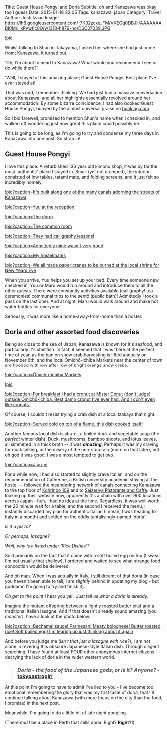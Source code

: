 Title: Guest House Pongyi and Doria
Subtitle: oh and Kanazawa was okay too I guess
Date: 2015-01-18 22:05
Tags: kanazawa, japan
Category: Travel
Author: Josh Izaac
Image: https://lh6.googleusercontent.com/-7K32zcxe_FM/VKECq0DBJlI/AAAAAAABI0M/i_kPywfjc0Q/w1318-h879-no/DSC07039.JPG

[!pic](https://lh6.googleusercontent.com/-7K32zcxe_FM/VKECq0DBJlI/AAAAAAABI0M/i_kPywfjc0Q/w1318-h879-no/DSC07039.JPG)

<!-- PELICAN_BEGIN_SUMMARY -->
Whilst talking to Shun in Takayama, I asked her where she had just come from; Kanazawa, it turned out.

'Oh, I'm about to head to Kanazawa! What would you recommend I see or do while there?'

'Well, I stayed at this amazing place; Guest House Pongyi. Best place I've ever stayed at!'
<!-- PELICAN_END_SUMMARY -->

That was odd, I remember thinking. We had just had a massive conversation about Kanazawa, and all her highlights essentially revolved around her accommodation. By some bizarre coincidence, I had also booked Guest House Pongyi, buoyed by the almost universal praise on [booking.com](http://www.booking.com/hotel/jp/guest-house-pongyi.en-gb.html).

So I bid farewell, promised to mention Shun's name when I checked in, and walked off wondering just how great this place could possibly be.

This is going to be long, as I'm going to try and condense my three days in Kanazawa into one post. So strap in!

## Guest House Pongyi

I love this place. A refurbished 136 year old kimono shop, it was by far the most 'authentic' place I stayed in. Small (yet not cramped), the interior consisted of low tables, tatami mats, and folding screens, and it just felt so incredibly homely.

[!pic?caption=It's built along one of the many canals adorning the streets of Kanazawa](https://lh4.googleusercontent.com/-WqTXBLJLSmw/VKECvyMp1VI/AAAAAAABI1Y/hsCp45iIlBA/w1318-h879-no/DSC07047.JPG)

[!pic?caption=Yuu at the reception](https://lh3.googleusercontent.com/-xtJXXEhjwO0/VKECuEbfsvI/AAAAAAABI0s/vrgYjlm0iHM/w1318-h879-no/DSC07044.JPG)

[!pic?caption=The dorm](https://lh4.googleusercontent.com/-8UYX2Z5LueI/VKEChdE7okI/AAAAAAABIys/R5aX5xfjXY0/w1318-h879-no/DSC06789.JPG)

[!pic?caption=The common room](https://lh4.googleusercontent.com/-emLQwpu7Hmg/VKECiOdGSHI/AAAAAAABIy0/kYtRGkFlSiA/w1318-h879-no/DSC06791.JPG)

[!pic?caption=They had calligraphy lessons&#33;](https://lh3.googleusercontent.com/-UO07QVE7CsQ/VKECj_SgmyI/AAAAAAABIzE/LJkLP6C25JM/w1318-h879-no/DSC06793.JPG)

[!pic?caption=Admittedly mine wasn't very good](https://lh4.googleusercontent.com/-lnNIfNpL53w/VKECkrx6NfI/AAAAAAABIzM/ZA9lZP3Eq4M/w1318-h879-no/DSC06794.JPG)

[!pic?caption=My hostelmates](https://lh6.googleusercontent.com/-ZHr0QHmRtXw/VKEEaZwPTEI/AAAAAAABJAc/15jVtm6pjiA/w1318-h879-no/DSC06798-SMILE.jpg)

[!pic?caption=We all made paper cranes to be burned at the local shrine for New Years Eve](https://lh5.googleusercontent.com/-e774Y89LSiw/VKECou3NzvI/AAAAAAABIz0/PJYh6GHD_m4/w1318-h879-no/DSC06800.JPG)

When you arrive, Yuu helps you set up your bed. Every time someone new checked in, Yuu or Maru would run around and introduce them to all the other guests. There were constantly activities available (calligraphy! tea ceremonies! communal trips to the sentō (public bath)! Admittedly I took a pass on the last one). And at night, Maru would walk around and make hot water bottles for everyone!

Seriously, it was more like a home-away-from-home than a hostel.

## Doria and other assorted food discoveries
Being so close to the sea of Japan, Kanazawa is known for it's seafood, and particularly it's shellfish. In fact, it seemed that I was there at the perfect time of year, as the ban on snow crab harvesting is lifted annually on November 6th, and the local Ōmichō-ichiba Markets near the center of town are flooded with row after row of bright orange snow crabs.

[!pic?caption=Ōmichō-ichiba Markets](https://lh4.googleusercontent.com/-ggiGT4-JHo8/VKECJMmf-5I/AAAAAAABIvk/f_oDMid6DiY/w1349-h900-no/DSC06804.JPG)

[!pic](https://lh6.googleusercontent.com/-EQUkqaCMPX8/VKECJ4npGuI/AAAAAAABIvs/mbqpOEoRaK8/w1349-h900-no/DSC06805.JPG)

[!pic?caption=For breakfast I had a cronut at Mister Donut (don't judge) outside Ōmichō-ichiba. Best damn cronut I've ever had. And I don't even like cronuts.](https://lh4.googleusercontent.com/-W-op8HcJynY/VKECIcwa2ZI/AAAAAAABIvc/hhruFDiCiM0/w1352-h902-no/DSC06803.JPG)

Of course, I couldn't resist trying a crab dish at a local Izakaya that night.

[!pic?caption=Served cold on top of a flame, this dish cooked itself!](https://lh4.googleusercontent.com/-hX8LZCQ5LIQ/VKKuES769_I/AAAAAAABJP0/Rq3nyIH9oLo/w1306-h871-no/DSC07052.JPG)

Another famous local dish is jibu-ni, a boiled duck and vegetable soup (the *perfect* winter dish). Duck, mushrooms, bamboo shoots, and lotus leaves, all simmered in a thick broth -- it was ***amazing***. Perhaps it was my craving for duck talking, or the misery of the non-stop rain (more on that later), but oh god it was good. I was almost tempted to get two.

[!pic?caption=Jibu-ni](https://lh6.googleusercontent.com/-V3VMKdPklmg/VKKuCpVZUCI/AAAAAAABJPk/oJwx3MAAPEA/w1306-h871-no/DSC07048.JPG)

For a while now, I had also started to slightly crave Italian, and on the recommendation of Catherine, a British university academic staying at the hostel -- followed the meandering network of canals connecting Kanazawa to the top floor of [Kohrinbo 109](http://www.kohrinbo109.com/) and to [Saizeriya Ristorante and Caffe](http://www.saizeriya.co.jp/). Just looking up their website now, apparently it's a chain with over 900 locations across Japan - huh. I had no idea at the time. Regardless, it was well worth the 20 minute wait for a table, and the second I received the menu, I instantly discarded my plan for authentic Italian (I mean, I *was* heading to Italy in a month) and settled on the oddly tantalisingly-named 'doria'.

*Is it a pizza?*

*Or perhaps, lasagne?*

*Wait, why is it listed under 'Rice Dishes'?*

Sold primarily on the fact that it came with a soft boiled egg on top (I swear I'm not usually that shallow), I ordered and waited to see what strange food concoction would be delivered.

And oh man. When I was actually in Italy, I still dreamt of that doria (in case you haven't been able to tell, I am *slightly* behind in updating my blog - but goddamn I'm going to try and finish it).

*Oh get to the point* I hear you yell. *Just tell us what a doria is already*.

Imagine the mutant offspring between a lightly roasted butter pilaf and a traditional Italian lasagne. And if that doesn't already sound amazing (you *monster)*, have a look at the photo below.

[!pic?caption=Bechamel sauce! Parmesan! Meaty bolognese! Butter roasted rice! Soft boiled egg! I'm tearing up just thinking about it again](https://lh6.googleusercontent.com/-T134mGEhrB8/VKEB-m6Ql1I/AAAAAAABIuA/v95CzisKOoo/w1306-h871-no/DSC06979.JPG)

And before you judge me (*isn't that just a lasagne with rice?*), I am not alone in revering this obscure Japanese-style Italian dish. Through diligent searching, I have found at least FOUR other anonymous internet citizens decrying the lack of doria in the wider western world.

> ### *Doria - the food of the Japanese gods, or is it? Anyone?* -[tokyoastrogirl](http://chowhound.chow.com/topics/51357)

At this point I'm going to have to admit I've lied to you - I've become too emotional remembering the glory that was my first taste of doria, that I'll continue talking about Kanazawa (with more focus on the city than the food, I promise) in the next post.

Meanwhile, I'm going to do a little bit of late night googling.

(There *must* be a place in Perth that sells doria. Right? **Right?!**)